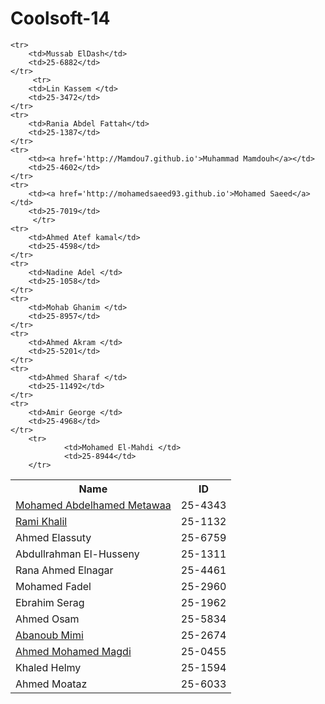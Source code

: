 Coolsoft-14
===========
<table>
	<tr>
		<th>Name</th>
		<th>ID</th>
	</tr>
	<tr>
		<td><a href='http://metawaa.github.io'>Mohamed Abdelhamed Metawaa</a></td> 
		<td>25-4343</td>
	</tr>
	<tr>
		<td><a href='http://rami-khalil.github.io'>Rami Khalil</a></td>
		<td>25-1132</td>
	</tr>
	<tr>
		<td>Ahmed Elassuty </td>
		<td>25-6759</td>
	</tr>
	<tr>
		<td>Abdullrahman El-Husseny </td>
		<td>25-1311</td>
	</tr>
	<tr>
		<td>Rana Ahmed Elnagar </td>
		<td>25-4461</td>
	</tr>
	<tr>
		<td>Mohamed Fadel </td>
		<td>25-2960</td>
	</tr>
	<tr>
		<td>Ebrahim Serag </td>
		<td>25-1962</td>
	</tr>
	<tr>
		<td>Ahmed Osam </td>
		<td>25-5834</td>
	</tr>
	<tr>
		<td><a href='http://mimikian.github.io'>Abanoub Mimi</a></td>
		<td>25-2674</td>
	</tr>
	<tr>
		<td><a href='http://ahmed93.github.io'>Ahmed Mohamed Magdi</a></td> 
		<td>25-0455</td>
	</tr>
	<tr>
		<td>Khaled Helmy</td>
		<td>25-1594</td>
	</tr>
	<tr>
		<td>Ahmed Moataz</td>
		<td>25-6033</td>
	</tr>

	<tr>
		<td>Mussab ElDash</td>
		<td>25-6882</td>
	</tr>
         <tr>
		<td>Lin Kassem </td>
		<td>25-3472</td>
	</tr>
	<tr>
		<td>Rania Abdel Fattah</td>
		<td>25-1387</td>
	</tr>
	<tr>
		<td><a href='http://Mamdou7.github.io'>Muhammad Mamdouh</a></td>
		<td>25-4602</td>
	</tr>
	<tr>
		<td><a href='http://mohamedsaeed93.github.io'>Mohamed Saeed</a></td>
		<td>25-7019</td>
         </tr>
	<tr>
		<td>Ahmed Atef kamal</td>
		<td>25-4598</td>
	</tr>
	<tr>
		<td>Nadine Adel </td>
		<td>25-1058</td>
	</tr>
	<tr>
		<td>Mohab Ghanim </td>
		<td>25-8957</td>
	</tr>
	<tr>
		<td>Ahmed Akram </td>
		<td>25-5201</td>
	</tr>
	<tr>
		<td>Ahmed Sharaf </td>
		<td>25-11492</td>
	</tr>
	<tr>
		<td>Amir George </td>
		<td>25-4968</td>
	</tr>
        <tr>
                <td>Mohamed El-Mahdi </td>
                <td>25-8944</td>
        </tr>   


</table>
